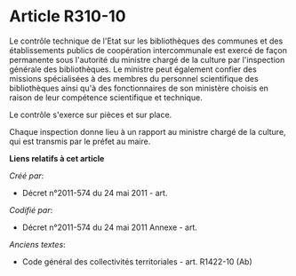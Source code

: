# Article R310-10

Le contrôle technique de l'Etat sur les bibliothèques des communes et des établissements publics de coopération
intercommunale est exercé de façon permanente sous l'autorité du ministre chargé de la culture par l'inspection générale des
bibliothèques. Le ministre peut également confier des missions spécialisées à des membres du personnel scientifique des
bibliothèques ainsi qu'à des fonctionnaires de son ministère choisis en raison de leur compétence scientifique et technique.

Le contrôle s'exerce sur pièces et sur place.

Chaque inspection donne lieu à un rapport au ministre chargé de la culture, qui est transmis par le préfet au maire.

**Liens relatifs à cet article**

_Créé par_:

  - Décret n°2011-574 du 24 mai 2011  - art.

_Codifié par_:

  - Décret n°2011-574 du 24 mai 2011 Annexe - art.

_Anciens textes_:

  - Code général des collectivités territoriales - art. R1422-10 (Ab)

